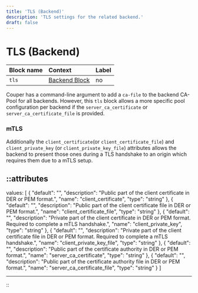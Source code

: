 ```yaml
---
title: 'TLS (Backend)'
description: 'TLS settings for the related backend.'
draft: false
---
```


# TLS (Backend)

| Block name   | Context                                       | Label    |
|:-------------|:----------------------------------------------|:---------|
| `tls`        | [Backend Block](/configuration/block/backend) | no       |

Couper has a command-line argument to add a `ca-file` to the backend CA-Pool for all backends.
However, this `tls` block allows a more specific pool configuration per backend if the `server_ca_certificate` or
`server_ca_certificate_file` is provided.

### mTLS

Additionally the `client_certificate`(or `client_certificate_file`) and `client_private_key` (or `client_private_key_file`)
attributes allows the backend to present those ones during a TLS handshake to an origin which requires them due to a mTLS setup.

::attributes
---
values: [
  {
    "default": "",
    "description": "Public part of the client certificate in DER or PEM format.",
    "name": "client_certificate",
    "type": "string"
  },
  {
    "default": "",
    "description": "Public part of the client certificate file in DER or PEM format.",
    "name": "client_certificate_file",
    "type": "string"
  },
  {
    "default": "",
    "description": "Private part of the client certificate in DER or PEM format. Required to complete a mTLS handshake.",
    "name": "client_private_key",
    "type": "string"
  },
  {
    "default": "",
    "description": "Private part of the client certificate file in DER or PEM format. Required to complete a mTLS handshake.",
    "name": "client_private_key_file",
    "type": "string"
  },
  {
    "default": "",
    "description": "Public part of the certificate authority in DER or PEM format.",
    "name": "server_ca_certificate",
    "type": "string"
  },
  {
    "default": "",
    "description": "Public part of the certificate authority file in DER or PEM format.",
    "name": "server_ca_certificate_file",
    "type": "string"
  }
]

---
::

